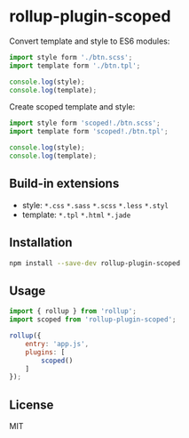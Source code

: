 rollup-plugin-scoped
=====

Convert template and style to ES6 modules:

```js
import style form './btn.scss';
import template form './btn.tpl';

console.log(style);
console.log(template);
```

Create scoped template and style:

```js
import style form 'scoped!./btn.scss';
import template form 'scoped!./btn.tpl';

console.log(style);
console.log(template);
```

## Build-in extensions

+ style: `*.css` `*.sass` `*.scss` `*.less` `*.styl`
+ template: `*.tpl` `*.html` `*.jade`

## Installation

```bash
npm install --save-dev rollup-plugin-scoped
```

## Usage

```js
import { rollup } from 'rollup';
import scoped from 'rollup-plugin-scoped';

rollup({
    entry: 'app.js',
    plugins: [
        scoped()
    ]
});
```

## License

MIT
